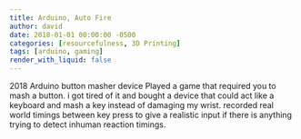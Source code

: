 ```yaml
---
title: Arduino, Auto Fire
author: david
date: 2018-01-01 00:00:00 -0500
categories: [resourcefulness, 3D Printing]
tags: [arduino, gaming]
render_with_liquid: false
---
```


2018 Arduino button masher device
  Played a game that required you to mash a button. i got tired of it and bought a device that could act like a keyboard and mash a key instead of damaging my wrist.
  recorded real world timings between key press to give a realistic input if there is anything trying to detect inhuman reaction timings.
